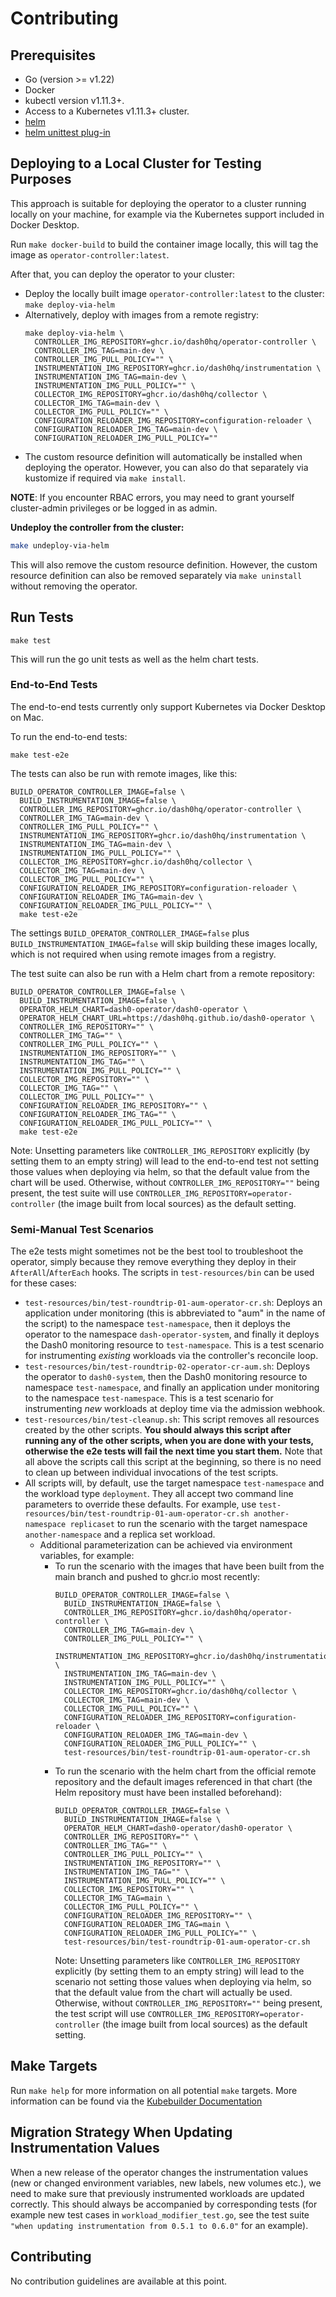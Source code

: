 Contributing
============

## Prerequisites
- Go (version >= v1.22)
- Docker
- kubectl version v1.11.3+.
- Access to a Kubernetes v1.11.3+ cluster.
- [helm](https://helm.sh/docs/intro/install/)
- [helm unittest plug-in](https://github.com/helm-unittest/helm-unittest/tree/main)

## Deploying to a Local Cluster for Testing Purposes

This approach is suitable for deploying the operator to a cluster running locally on your machine, for example
via the Kubernetes support included in Docker Desktop.

Run `make docker-build` to build the container image locally, this will tag the image as
`operator-controller:latest`.

After that, you can deploy the operator to your cluster:

* Deploy the locally built image `operator-controller:latest` to the cluster: `make deploy-via-helm`
* Alternatively, deploy with images from a remote registry:
  ```
  make deploy-via-helm \
    CONTROLLER_IMG_REPOSITORY=ghcr.io/dash0hq/operator-controller \
    CONTROLLER_IMG_TAG=main-dev \
    CONTROLLER_IMG_PULL_POLICY="" \
    INSTRUMENTATION_IMG_REPOSITORY=ghcr.io/dash0hq/instrumentation \
    INSTRUMENTATION_IMG_TAG=main-dev \
    INSTRUMENTATION_IMG_PULL_POLICY="" \
    COLLECTOR_IMG_REPOSITORY=ghcr.io/dash0hq/collector \
    COLLECTOR_IMG_TAG=main-dev \
    COLLECTOR_IMG_PULL_POLICY="" \
    CONFIGURATION_RELOADER_IMG_REPOSITORY=configuration-reloader \
    CONFIGURATION_RELOADER_IMG_TAG=main-dev \
    CONFIGURATION_RELOADER_IMG_PULL_POLICY=""
  ```
* The custom resource definition will automatically be installed when deploying the operator. However, you can also do
  that separately via kustomize if required via `make install`.

**NOTE**: If you encounter RBAC errors, you may need to grant yourself cluster-admin privileges or be logged in as
admin.

**Undeploy the controller from the cluster:**

```sh
make undeploy-via-helm
```

This will also remove the custom resource definition. However, the custom resource definition can also be removed
separately via `make uninstall` without removing the operator.

## Run Tests

```
make test
```

This will run the go unit tests as well as the helm chart tests.

### End-to-End Tests

The end-to-end tests currently only support Kubernetes via Docker Desktop on Mac.

To run the end-to-end tests:
```
make test-e2e
```

The tests can also be run with remote images, like this:
```
BUILD_OPERATOR_CONTROLLER_IMAGE=false \
  BUILD_INSTRUMENTATION_IMAGE=false \
  CONTROLLER_IMG_REPOSITORY=ghcr.io/dash0hq/operator-controller \
  CONTROLLER_IMG_TAG=main-dev \
  CONTROLLER_IMG_PULL_POLICY="" \
  INSTRUMENTATION_IMG_REPOSITORY=ghcr.io/dash0hq/instrumentation \
  INSTRUMENTATION_IMG_TAG=main-dev \
  INSTRUMENTATION_IMG_PULL_POLICY="" \
  COLLECTOR_IMG_REPOSITORY=ghcr.io/dash0hq/collector \
  COLLECTOR_IMG_TAG=main-dev \
  COLLECTOR_IMG_PULL_POLICY="" \
  CONFIGURATION_RELOADER_IMG_REPOSITORY=configuration-reloader \
  CONFIGURATION_RELOADER_IMG_TAG=main-dev \
  CONFIGURATION_RELOADER_IMG_PULL_POLICY="" \
  make test-e2e
```

The settings `BUILD_OPERATOR_CONTROLLER_IMAGE=false` plus `BUILD_INSTRUMENTATION_IMAGE=false` will skip building these
images locally, which is not required when using remote images from a registry.

The test suite can also be run with a Helm chart from a remote repository:

```
BUILD_OPERATOR_CONTROLLER_IMAGE=false \
  BUILD_INSTRUMENTATION_IMAGE=false \
  OPERATOR_HELM_CHART=dash0-operator/dash0-operator \
  OPERATOR_HELM_CHART_URL=https://dash0hq.github.io/dash0-operator \
  CONTROLLER_IMG_REPOSITORY="" \
  CONTROLLER_IMG_TAG="" \
  CONTROLLER_IMG_PULL_POLICY="" \
  INSTRUMENTATION_IMG_REPOSITORY="" \
  INSTRUMENTATION_IMG_TAG="" \
  INSTRUMENTATION_IMG_PULL_POLICY="" \
  COLLECTOR_IMG_REPOSITORY="" \
  COLLECTOR_IMG_TAG="" \
  COLLECTOR_IMG_PULL_POLICY="" \
  CONFIGURATION_RELOADER_IMG_REPOSITORY="" \
  CONFIGURATION_RELOADER_IMG_TAG="" \
  CONFIGURATION_RELOADER_IMG_PULL_POLICY="" \
  make test-e2e
```

Note: Unsetting parameters like `CONTROLLER_IMG_REPOSITORY` explicitly (by setting them to an empty string) will lead to the
end-to-end test not setting those values when deploying via helm, so that the default value from the chart will be used.
Otherwise, without `CONTROLLER_IMG_REPOSITORY=""` being present, the test suite will use `CONTROLLER_IMG_REPOSITORY=operator-controller` (the
image built from local sources) as the default setting.

### Semi-Manual Test Scenarios

The e2e tests might sometimes not be the best tool to troubleshoot the operator, simply because they remove everything
they deploy in their `AfterAll`/`AfterEach` hooks. The scripts in `test-resources/bin` can be used for these cases:
* `test-resources/bin/test-roundtrip-01-aum-operator-cr.sh`: Deploys an application under monitoring (this is 
  abbreviated to "aum" in the name of the script) to the namespace `test-namespace`, then it deploys the operator to
  the namespace `dash-operator-system`, and finally it deploys the Dash0 monitoring resource to `test-namespace`. This is a
  test scenario for instrumenting _existing_ workloads via the controller's reconcile loop.   
* `test-resources/bin/test-roundtrip-02-operator-cr-aum.sh`: Deploys the operator to `dash0-system`, then the
  Dash0 monitoring resource to namespace `test-namespace`, and finally an application under monitoring to the namespace
  `test-namespace`. This is a test scenario for instrumenting _new_ workloads at deploy time via the admission webhook.
* `test-resources/bin/test-cleanup.sh`: This script removes all resources created by the other scripts. **You should
  always this script after running any of the other scripts, when you are done with your tests, otherwise the e2e
  tests will fail the next time you start them.** Note that all above the scripts call this script at the beginning, so
  there is no need to clean up between individual invocations of the test scripts.
* All scripts will, by default, use the target namespace `test-namespace` and the workload type `deployment`. They all
  accept two command line parameters to override these defaults. For example, use 
  `test-resources/bin/test-roundtrip-01-aum-operator-cr.sh another-namespace replicaset` to run the scenario with 
  the target namespace `another-namespace` and a replica set workload.
  * Additional parameterization can be achieved via environment variables, for example:
      * To run the scenario with the images that have been built from the main branch and pushed to ghcr.io most 
        recently:
        ```
        BUILD_OPERATOR_CONTROLLER_IMAGE=false \
          BUILD_INSTRUMENTATION_IMAGE=false \
          CONTROLLER_IMG_REPOSITORY=ghcr.io/dash0hq/operator-controller \
          CONTROLLER_IMG_TAG=main-dev \
          CONTROLLER_IMG_PULL_POLICY="" \
          INSTRUMENTATION_IMG_REPOSITORY=ghcr.io/dash0hq/instrumentation \
          INSTRUMENTATION_IMG_TAG=main-dev \
          INSTRUMENTATION_IMG_PULL_POLICY="" \
          COLLECTOR_IMG_REPOSITORY=ghcr.io/dash0hq/collector \
          COLLECTOR_IMG_TAG=main-dev \
          COLLECTOR_IMG_PULL_POLICY="" \
          CONFIGURATION_RELOADER_IMG_REPOSITORY=configuration-reloader \
          CONFIGURATION_RELOADER_IMG_TAG=main-dev \
          CONFIGURATION_RELOADER_IMG_PULL_POLICY="" \
          test-resources/bin/test-roundtrip-01-aum-operator-cr.sh
        ```
      * To run the scenario with the helm chart from the official remote repository and the default images referenced in
        that chart (the Helm repository must have been installed beforehand): 
        ```
        BUILD_OPERATOR_CONTROLLER_IMAGE=false \
          BUILD_INSTRUMENTATION_IMAGE=false \
          OPERATOR_HELM_CHART=dash0-operator/dash0-operator \
          CONTROLLER_IMG_REPOSITORY="" \
          CONTROLLER_IMG_TAG="" \
          CONTROLLER_IMG_PULL_POLICY="" \
          INSTRUMENTATION_IMG_REPOSITORY="" \
          INSTRUMENTATION_IMG_TAG="" \
          INSTRUMENTATION_IMG_PULL_POLICY="" \
          COLLECTOR_IMG_REPOSITORY="" \
          COLLECTOR_IMG_TAG=main \
          COLLECTOR_IMG_PULL_POLICY="" \
          CONFIGURATION_RELOADER_IMG_REPOSITORY="" \
          CONFIGURATION_RELOADER_IMG_TAG=main \
          CONFIGURATION_RELOADER_IMG_PULL_POLICY="" \
          test-resources/bin/test-roundtrip-01-aum-operator-cr.sh
        ```
        Note: Unsetting parameters like `CONTROLLER_IMG_REPOSITORY` explicitly (by setting them to an empty string) will lead to
        the scenario not setting those values when deploying via helm, so that the default value from the chart will
        actually be used. Otherwise, without `CONTROLLER_IMG_REPOSITORY=""` being present, the test script will use 
        `CONTROLLER_IMG_REPOSITORY=operator-controller` (the image built from local sources) as the default setting.

## Make Targets

Run `make help` for more information on all potential `make` targets.
More information can be found via the [Kubebuilder Documentation](https://book.kubebuilder.io/introduction.html)

## Migration Strategy When Updating Instrumentation Values

When a new release of the operator changes the instrumentation values (new or changed environment variables, new labels,
new volumes etc.), we need to make sure that previously instrumented workloads are updated correctly. This should always
be accompanied by corresponding tests (for example new test cases in `workload_modifier_test.go`, see the test suite
`"when updating instrumentation from 0.5.1 to 0.6.0"` for an example).

## Contributing

No contribution guidelines are available at this point.
